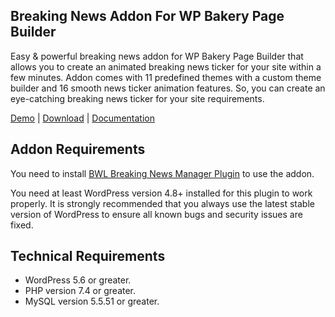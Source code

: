## Breaking News Addon For WP Bakery Page Builder

Easy & powerful breaking news addon for WP Bakery Page Builder that allows you to create an animated breaking news ticker for your site within a few minutes. Addon comes with 11 predefined themes with a custom theme builder and 16 smooth news ticker animation features. So, you can create an eye-catching breaking news ticker for your site requirements.

[Demo](https://projects.bluewindlab.net/wpplugin/bnm/) | [Download](https://bluewindlab.net/portfolio/breaking-news-addon-for-wp-bakery-page-builder/) | [Documentation](https://xenioushk.github.io/docs-plugins-addon/bnm-addon/index.html)

## Addon Requirements

You need to install [BWL Breaking News Manager Plugin](https://1.envato.market/bnm-wp) to use the addon.

You need at least WordPress version 4.8+ installed for this plugin to work properly. It is strongly recommended that you always use the latest stable version of WordPress to ensure all known bugs and security issues are fixed.

## Technical Requirements

- WordPress 5.6 or greater.
- PHP version 7.4 or greater.
- MySQL version 5.5.51 or greater.
